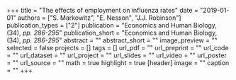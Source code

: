 +++
title = "The effects of employment on influenza rates"
date = "2019-01-01"
authors = ["S. Markowitz", "E. Nesson", "J.J. Robinson"]
publication_types = ["2"]
publication = "Economics and Human Biology, (34), _pp. 286-295_"
publication_short = "Economics and Human Biology, (34), _pp. 286-295_"
abstract = ""
abstract_short = ""
image_preview = ""
selected = false
projects = []
tags = []
url_pdf = ""
url_preprint = ""
url_code = ""
url_dataset = ""
url_project = ""
url_slides = ""
url_video = ""
url_poster = ""
url_source = ""
math = true
highlight = true
[header]
image = ""
caption = ""
+++
